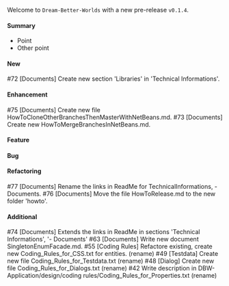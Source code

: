 Welcome to `Dream-Better-Worlds` with a new pre-release `v0.1.4`.



#### Summary
* Point
* Other point



#### New
#72 [Documents] Create new section 'Libraries' in 'Technical Informations'.



#### Enhancement
#75 [Documents] Create new file HowToCloneOtherBranchesThenMasterWithNetBeans.md.
#73 [Documents] Create new HowToMergeBranchesInNetBeans.md.



#### Feature



#### Bug



#### Refactoring
#77 [Documents] Rename the links in ReadMe for TechnicalInformations, -Documents.
#76 [Documents] Move the file HowToRelease.md to the new folder 'howto'.


#### Additional



[//]: # (Issues which will be integrated in this release)
#74 [Documents] Extends the links in ReadMe in sections 'Technical Informations', '- Documents'
#63 [Documents] Write new document SingletonEnumFacade.md.
#55 [Coding Rules] Refactore existing, create new Coding_Rules_for_CSS.txt for entities. (rename)
#49 [Testdata] Create new file Coding_Rules_for_Testdata.txt (rename)
#48 [Dialog] Create new file Coding_Rules_for_Dialogs.txt (rename)
#42 Write description in DBW-Application/design/coding rules/Coding_Rules_for_Properties.txt (rename)
